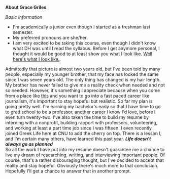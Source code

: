 **About Grace Griles** 

_Basic information_
* I'm academically a junior even though I started as a freshman last semester.
* My preferred pronouns are she/her.
* I am very excited to be taking this course, even though I didn't know what DH was until I read the syllabus.
Before I get anymore personal, I thought it would be good to at least show you what I look like.
[Well here's what I look like.](https://github.com/gracelgriles/ladwhistledownengl350/blob/main/images/profile.jpegsmaller.JPG?raw=true).      
          
Admittedly that picture is almost two years old, but I've been told by many people, especially my younger brother, that my face has looked the same since I was seven years old. The only thing has changed is my hair length. My brother has never failed to give me a reality check when needed and not so needed. However, it's something I appreciate because when you come from a place like [this](https://github.com/gracelgriles/ladwhistledownengl350/blob/main/images/hometownjpegsmall.jpg?raw=true) and you want to go into a fast paced career like journalism, it's important to stay hopeful but realistic. So far my plan is going pretty well. I'm earning my bachelor's early so that I have time to go to grad school to be a professor, another career I know I'd love, before I even turn twenty-two. I've also taken the time to build my resume by interning with a nonprofit, building rapport with professors, volunteering, and working at least a part time job since I was fifteen. I even recently joined Greek Life here at CNU to add the cherry on top. There is a lesson I, and I'm certain many others, have learned this past year.
**_Life doesn't always go as planned_**        
So all the work I have put into my resume doesn't guarantee me a chance to live my dream of researching, writing, and interviewing important people. Of course, that's a rather discouraging thought, but I've decided to accept that reality and stay hopeful. Obviously there's much more to that conclusion. Hopefully I'll get a chance to answer that in another prompt.
